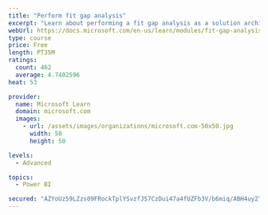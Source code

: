 ```yaml
---
title: "Perform fit gap analysis"
excerpt: "Learn about performing a fit gap analysis as a solution architect for Dynamics 365 and Microsoft Power Platform."
webUrl: https://docs.microsoft.com/en-us/learn/modules/fit-gap-analysis/
type: course
price: Free
length: PT35M
ratings:
  count: 462
  average: 4.7402596
heat: 53

provider:
  name: Microsoft Learn
  domain: microsoft.com
  images:
    - url: /assets/images/organizations/microsoft.com-50x50.jpg
      width: 50
      height: 50

levels:
  - Advanced

topics:
  - Power BI

secured: "AZYoUz59LZzs09FRockTplYSvzfJS7CzDui47a4fUZFb3V/b6miq/ABH4uy2TzMMRzOpBnb++WPZVxOciFAdU/fPdffonyiBwZTkuxPNsouhXTHyH5N0pa7Qlsvh/+NxCBnMJamUeBx+IpjKxpLSrEF41ilMwlKASG7lr70jxfO/p7Ir7OJ4no4JQetsrMQ+tBZbdpiXIXZhfXqc0DmpPCUvSAbbGd4/1AXCvF16KPIhFCVFNe/RT3uXNDfTD0SacQQtSKAQOJGvo6Ct3HaKXFxbn5KF4YZ25gKmQsyjDH6CBMXFO+yc2ncSUnOlRML+8f1IEH/WzK4GUt0fXjqNSgbpEEl6ZKc61sI7aRiGRAJ+nus7EtjvLNyITV/jU/w1+t9aUvUuDXaqHY/AynhBLryGGnjyRZLhrW0uStzi3fU=;MhQ12GzjvaFD5Lk2gcY7og=="
---
```


